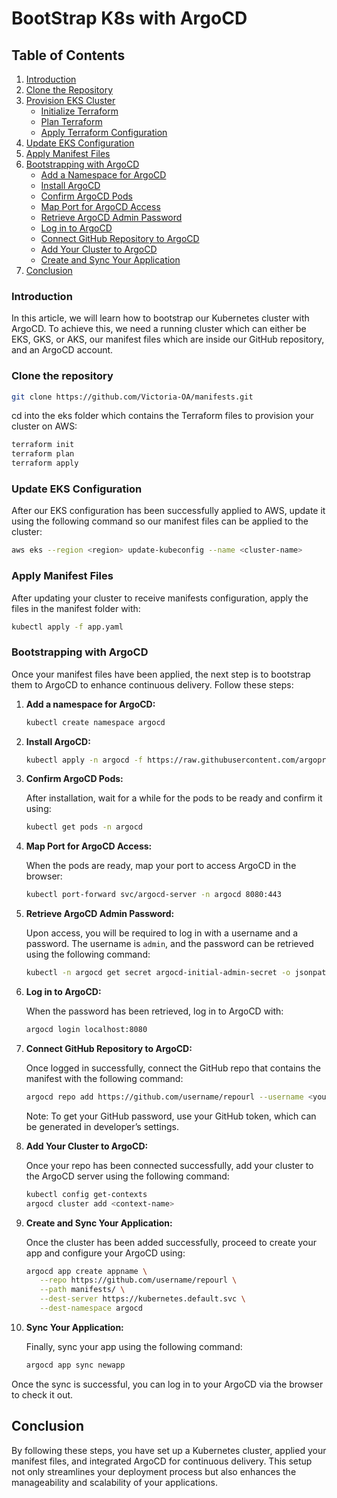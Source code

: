 # BootStrap K8s with ArgoCD


## Table of Contents

1. [Introduction](#introduction)
2. [Clone the Repository](#clone-the-repository)
3. [Provision EKS Cluster](#provision-eks-cluster)
    - [Initialize Terraform](#initialize-terraform)
    - [Plan Terraform](#Plan-terraform)
    - [Apply Terraform Configuration](#apply-terraform-configuration)
4. [Update EKS Configuration](#update-eks-configuration)
5. [Apply Manifest Files](#apply-manifest-files)
6. [Bootstrapping with ArgoCD](#bootstrapping-with-argocd)
    - [Add a Namespace for ArgoCD](#add-a-namespace-for-argocd)
    - [Install ArgoCD](#install-argocd)
    - [Confirm ArgoCD Pods](#confirm-argocd-pods)
    - [Map Port for ArgoCD Access](#map-port-for-argocd-access)
    - [Retrieve ArgoCD Admin Password](#retrieve-argocd-admin-password)
    - [Log in to ArgoCD](#log-in-to-argocd)
    - [Connect GitHub Repository to ArgoCD](#connect-github-repository-to-argocd)
    - [Add Your Cluster to ArgoCD](#add-your-cluster-to-argocd)
    - [Create and Sync Your Application](#create-and-sync-your-application)
7. [Conclusion](#conclusion)

### Introduction
In this article, we will learn how to bootstrap our Kubernetes cluster with ArgoCD. To achieve this, we need a running cluster which can either be EKS, GKS, or AKS, our manifest files which are inside our GitHub repository, and an ArgoCD account.


### Clone the repository

```sh
git clone https://github.com/Victoria-OA/manifests.git
```

cd into the eks folder which contains the Terraform files to provision your cluster on AWS:

```sh
terraform init
terraform plan
terraform apply
```

### Update EKS Configuration

After our EKS configuration has been successfully applied to AWS, update it using the following command so our manifest files can be applied to the cluster:

```sh
aws eks --region <region> update-kubeconfig --name <cluster-name>
```

### Apply Manifest Files

After updating your cluster to receive manifests configuration, apply the files in the manifest folder with:

```sh
kubectl apply -f app.yaml
```

### Bootstrapping with ArgoCD

Once your manifest files have been applied, the next step is to bootstrap them to ArgoCD to enhance continuous delivery. Follow these steps:

1. **Add a namespace for ArgoCD:**

    ```sh
    kubectl create namespace argocd
    ```

2. **Install ArgoCD:**

    ```sh
    kubectl apply -n argocd -f https://raw.githubusercontent.com/argoproj/argo-cd/stable/manifests/install.yaml
    ```

3. **Confirm ArgoCD Pods:**

    After installation, wait for a while for the pods to be ready and confirm it using:

    ```sh
    kubectl get pods -n argocd
    ```

4. **Map Port for ArgoCD Access:**

    When the pods are ready, map your port to access ArgoCD in the browser:

    ```sh
    kubectl port-forward svc/argocd-server -n argocd 8080:443
    ```

5. **Retrieve ArgoCD Admin Password:**

    Upon access, you will be required to log in with a username and a password. The username is `admin`, and the password can be retrieved using the following command:

    ```sh
    kubectl -n argocd get secret argocd-initial-admin-secret -o jsonpath="{.data.password}" | base64 -d
    ```

6. **Log in to ArgoCD:**

    When the password has been retrieved, log in to ArgoCD with:

    ```sh
    argocd login localhost:8080
    ```

7. **Connect GitHub Repository to ArgoCD:**

    Once logged in successfully, connect the GitHub repo that contains the manifest with the following command:

    ```sh
    argocd repo add https://github.com/username/repourl --username <your-github-username> --password <your-personal-access-token>
    ```

    Note: To get your GitHub password, use your GitHub token, which can be generated in developer’s settings.

8. **Add Your Cluster to ArgoCD:**

    Once your repo has been connected successfully, add your cluster to the ArgoCD server using the following command:

    ```sh
    kubectl config get-contexts
    argocd cluster add <context-name>
    ```

9. **Create and Sync Your Application:**

    Once the cluster has been added successfully, proceed to create your app and configure your ArgoCD using:

    ```sh
    argocd app create appname \
       --repo https://github.com/username/repourl \
       --path manifests/ \
       --dest-server https://kubernetes.default.svc \
       --dest-namespace argocd
    ```

10. **Sync Your Application:**

    Finally, sync your app using the following command:

    ```sh
    argocd app sync newapp
    ```

Once the sync is successful, you can log in to your ArgoCD via the browser to check it out.

## Conclusion

By following these steps, you have set up a Kubernetes cluster, applied your manifest files, and integrated ArgoCD for continuous delivery. This setup not only streamlines your deployment process but also enhances the manageability and scalability of your applications.
